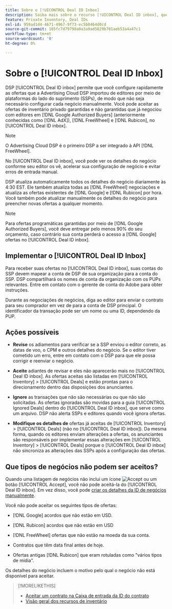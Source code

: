 ```yaml
---
title: Sobre o [!UICONTROL Deal ID Inbox]
description: Saiba mais sobre o recurso [!UICONTROL Deal ID inbox], que permite aceitar ofertas privadas que você já negociou com editores em [!DNL Google Authorized Buyers], [!DNL FreeWheel], and [!DNL Rubicon].
feature: Private Inventory, Deal IDs
exl-id: 959ad1d4-4671-4967-9f73-ec5b0464d0cd
source-git-commit: 185fc7d79798a0a3a9ad5829b701aeb53a4a47c1
workflow-type: tm+mt
source-wordcount: '0'
ht-degree: 0%

---
```


# Sobre o [!UICONTROL Deal ID Inbox]

DSP [!UICONTROL Deal ID inbox] permite que você configure rapidamente as ofertas que a Advertising Cloud DSP importou de editores por meio de plataformas do lado do suprimento (SSPs), de modo que não seja necessário configurar cada negócio manualmente. Você pode aceitar as ofertas de inventário privado garantidas e não garantidas que já negociou com editores em [!DNL Google Authorized Buyers] (anteriormente conhecidas como [!DNL AdX]), [!DNL FreeWheel] e [!DNL Rubicon], no [!UICONTROL Deal ID inbox].

>[!NOTE]
>
>O Advertising Cloud DSP é o primeiro DSP a ser integrado à API [!DNL FreeWheel].

No [!UICONTROL Deal ID inbox], você pode ver os detalhes do negócio conforme seu editor os vê, acelerar sua configuração de negócio e evitar erros de entrada manual.

DSP atualiza automaticamente todos os detalhes do negócio diariamente às 4:30 EST. Ele também atualiza todas as [!DNL FreeWheel] negociações e atualiza as ofertas existentes de [!DNL Google] e [!DNL Rubicon] por hora. Você também pode atualizar manualmente os detalhes do negócio para preencher novas ofertas a qualquer momento.

<!-- MC: I'm not sure where I got the following. Is this currently true? -->
>[!NOTE]
>
>Para ofertas programáticas garantidas por meio de [!DNL Google Authorized Buyers], você deve entregar pelo menos 90% do seu orçamento, caso contrário sua conta perderá o acesso a [!DNL Google] ofertas no [!UICONTROL Deal ID inbox].

## Implementar o [!UICONTROL Deal ID Inbox]

Para receber suas ofertas no [!UICONTROL Deal ID inbox], suas contas do SSP devem mapear a conta de DSP de sua organização para a conta do SSP. DSP compartilhará os nomes de conta da organização com os PUPs relevantes. Entre em contato com o gerente de conta do Adobe para obter instruções.

Durante as negociações de negócios, diga ao editor para enviar o contrato para seu comprador em vez de para a conta de DSP principal. O identificador da transação pode ser um nome ou uma ID, dependendo da PUP.

## Ações possíveis

* **Revise** os adiamentos para verificar se a SSP enviou o editor correto, as datas de voo, o CPM e outros detalhes do negócio. Se o editor tiver cometido um erro, entre em contato com o DSP para que ele possa corrigir e reenviar o negócio.

* **Aceite** adiantes de revisar e eles não aparecerão mais no  [!UICONTROL Deal ID inbox]. As ofertas aceitas são listadas em [!UICONTROL Inventory] > [!UICONTROL Deals] e estão prontas para o direcionamento dentro das disposições dos anunciantes.

* **Ignore** as transações que não são necessárias ou que não são solicitadas. As ofertas ignoradas são movidas para a guia [!UICONTROL Ignored Deals] dentro do [!UICONTROL Deal ID inbox], que serve como um arquivo. DSP não alerta SSPs e editores quando você ignora ofertas.

* **Modifique os detalhes de** ofertas já aceitas de  [!UICONTROL Inventory] >  [!UICONTROL Deals] (não no  [!UICONTROL Deal ID inbox]). Da mesma forma, quando os editores enviam alterações a ofertas, os anunciantes são responsáveis por implementar essas alterações em [!UICONTROL Inventory] > [!UICONTROL Deals] porque o [!UICONTROL Deal ID inbox] não sincroniza as alterações das SSPs após a configuração das ofertas.

## Que tipos de negócios não podem ser aceitos?

Quando uma listagem de negócios não inclui um ícone ![Accept](/help/dsp/assets/accept.png) ou um botão [!UICONTROL Accept], você não pode aceitá-la do [!UICONTROL Deal ID inbox]. Em vez disso, você pode [criar os detalhes da ID de negócios manualmente](/help/dsp/inventory/deal-id-create.md).

Você não pode aceitar os seguintes tipos de ofertas:

* [!DNL Google] acordos que não estão em USD.

* [!DNL Rubicon] acordos que não estão em USD

* [!DNL FreeWheel] ofertas que não estão na moeda da sua conta.

* Contratos que têm data final antes de hoje.

* Ofertas antigas [!DNL Rubicon] que eram rotuladas como &quot;vários tipos de mídia&quot;.

Os detalhes do negócio incluem o motivo pelo qual o negócio não está disponível para aceitar.

>[!MORELIKETHIS]
>
>* [Aceitar um contrato na Caixa de entrada da ID do contrato](deal-id-inbox-accept.md)
>* [Visão geral dos recursos de inventário](inventory-overview.md)

